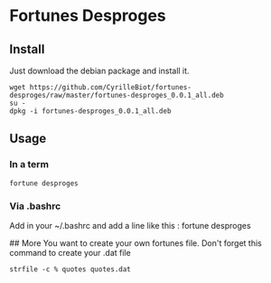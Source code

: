# Fortunes Desproges

## Install 

Just download the debian package and install it.

```
wget https://github.com/CyrilleBiot/fortunes-desproges/raw/master/fortunes-desproges_0.0.1_all.deb
su -
dpkg -i fortunes-desproges_0.0.1_all.deb
```


## Usage

### In a term
```fortune desproges```

### Via .bashrc
Add in your ~/.bashrc and add a line like this : fortune  desproges


## More
You want to create your own fortunes file. Don't forget this command to create your .dat file

```
strfile -c % quotes quotes.dat

```
